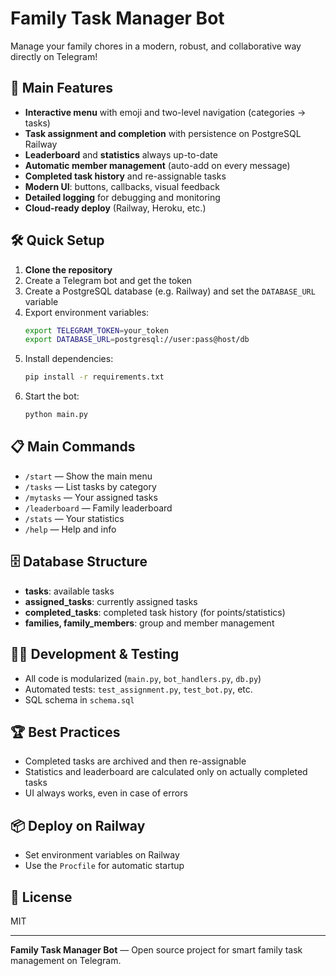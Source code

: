 # Family Task Manager Bot

Manage your family chores in a modern, robust, and collaborative way directly on Telegram!

## 🚀 Main Features
- **Interactive menu** with emoji and two-level navigation (categories → tasks)
- **Task assignment and completion** with persistence on PostgreSQL Railway
- **Leaderboard** and **statistics** always up-to-date
- **Automatic member management** (auto-add on every message)
- **Completed task history** and re-assignable tasks
- **Modern UI**: buttons, callbacks, visual feedback
- **Detailed logging** for debugging and monitoring
- **Cloud-ready deploy** (Railway, Heroku, etc.)

## 🛠️ Quick Setup
1. **Clone the repository**
2. Create a Telegram bot and get the token
3. Create a PostgreSQL database (e.g. Railway) and set the `DATABASE_URL` variable
4. Export environment variables:
   ```bash
   export TELEGRAM_TOKEN=your_token
   export DATABASE_URL=postgresql://user:pass@host/db
   ```
5. Install dependencies:
   ```bash
   pip install -r requirements.txt
   ```
6. Start the bot:
   ```bash
   python main.py
   ```

## 📋 Main Commands
- `/start` — Show the main menu
- `/tasks` — List tasks by category
- `/mytasks` — Your assigned tasks
- `/leaderboard` — Family leaderboard
- `/stats` — Your statistics
- `/help` — Help and info

## 🗄️ Database Structure
- **tasks**: available tasks
- **assigned_tasks**: currently assigned tasks
- **completed_tasks**: completed task history (for points/statistics)
- **families, family_members**: group and member management

## 🧑‍💻 Development & Testing
- All code is modularized (`main.py`, `bot_handlers.py`, `db.py`)
- Automated tests: `test_assignment.py`, `test_bot.py`, etc.
- SQL schema in `schema.sql`

## 🏆 Best Practices
- Completed tasks are archived and then re-assignable
- Statistics and leaderboard are calculated only on actually completed tasks
- UI always works, even in case of errors

## 📦 Deploy on Railway
- Set environment variables on Railway
- Use the `Procfile` for automatic startup

## 📄 License
MIT

---

**Family Task Manager Bot** — Open source project for smart family task management on Telegram.
